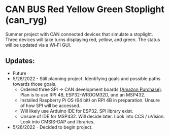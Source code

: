 # CAN BUS Red Yellow Green Stoplight (can_ryg)
Summer project with CAN connected devices that simulate a stoplight. Three devices will take turns displaying red, yellow, and green. The status will be updated via a Wi-Fi GUI.

## Updates:

+ Future
+ 5/28/2022 - Still planning project. Identifying goals and possible paths towards those goals.
  + Ordered three SPI -> CAN development boards [(Amazon Purchase)](https://www.amazon.com/gp/product/B07J9KZ4L4/ref=ppx_yo_dt_b_asin_title_o00_s00?ie=UTF8&psc=1). Plan is to use RPI 4B, ESP32-WROOM32D, and an MSP432.
  + Installed Raspberry Pi OS (64 bit) on RPI 4B in preparation. Unsure of how SPI will be accessed.
  + Will likely use Arduino IDE for ESP32. SPI library exist.
  + Unsure of IDE for MSP432. Will decide later. Look into CCS / uVision. Look into CMSIS-DAP and libraries.
+ 5/26/2022 - Decided to begin project.
